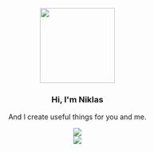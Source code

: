 <div align="center" >
    

<p align="center">
    <a href="https://crazycloudcraft.de/">
    <img src="https://avatars.githubusercontent.com/u/95505222?v=4" width="150">
</a>
<h3 align="center">
Hi, I'm Niklas
</h3>
<p align="center">
    <a>And I create useful things for you and me.</a>
</p>

<img src="https://github-readme-stats.vercel.app/api?username=crazycloudcraft&show_icons=true&count_private=true&theme=transparent" /><br/>
<img src="https://github-readme-stats.vercel.app/api/top-langs/?username=crazycloudcraft&layout=donut&theme=transparent" />

</div>

<!--
Code formattings:

Little Text in the center:

<p align="center">
  <a>The text</a>
</p>

Titles in different size (center)

<h3 align="center">
Hi, i'm a Title
</h3>

Pictures with link

<p align="center">
    <a href="https://my.link/">
    <img src="https://pic.ture/pic.png" />
</a>

Pictures without link

<p align="center">
    <img src="https://pic.ture/pic.png" />
</p>

Put everything in the center

<div align="center">
</div>

Pictures with width

<p align="center">
    <img src="https://pic.ture/pic.png" width="150">
</p>


-->
